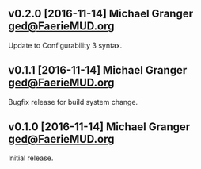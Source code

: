 ## v0.2.0 [2016-11-14] Michael Granger <ged@FaerieMUD.org>

Update to Configurability 3 syntax.


## v0.1.1 [2016-11-14] Michael Granger <ged@FaerieMUD.org>

Bugfix release for build system change.


## v0.1.0 [2016-11-14] Michael Granger <ged@FaerieMUD.org>

Initial release.

